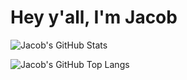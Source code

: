 <h1>Hey y'all, I'm Jacob </h1>

![Jacob's GitHub Stats](https://github-readme-stats.vercel.app/api?username=jacobchesslo&theme=default&show_icons=true)

![Jacob's GitHub Top Langs](https://github-readme-stats.vercel.app/api/top-langs/?username=jacobchesslo&lands_count=6&theme=default&show_icons=true)
